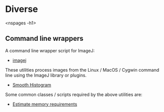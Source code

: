# Diverse

\<nspages -h1\>

## Command line wrappers

A command line wrapper script for ImageJ:

-   [imagej](/diverse/commandline/imagej)

These utilities process images from the Linux / MacOS / Cygwin command
line using the ImageJ library or plugins.

-   [Smooth Histogram](/diverse/commandline/smoothhisto)

Some common classes / scripts required by the above utilities are:

-   [Estimate memory requirements](/diverse/commandline/estimatemem)

